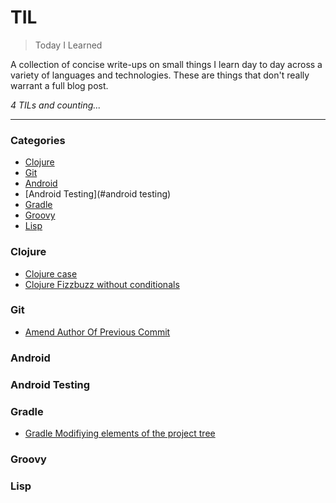 
# TIL

> Today I Learned

A collection of concise write-ups on small things I learn day to day across a
variety of languages and technologies. These are things that don't really
warrant a full blog post.

_4 TILs and counting..._

---

### Categories

* [Clojure](#clojure)
* [Git](#git)
* [Android](#android)
* [Android Testing](#android testing)
* [Gradle](#gradle)
* [Groovy](#groovy)
* [Lisp](#lisp)

### Clojure
- [Clojure case](clojure/case.md)
- [Clojure Fizzbuzz without conditionals](clojure/fizzbuzz-without-conditionals.md)

### Git
- [Amend Author Of Previous Commit](git/git-change-author-push.md)


### Android


### Android Testing


### Gradle
- [Gradle Modifiying elements of the project tree](gradle/gradle-modifying-elements-project-tree.md)

### Groovy

### Lisp
